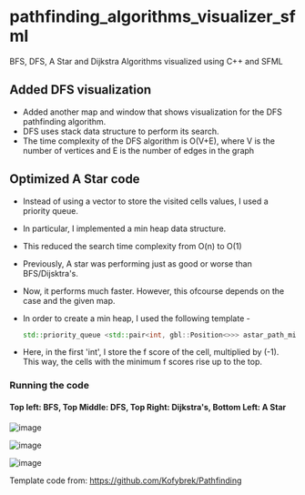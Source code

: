 # pathfinding_algorithms_visualizer_sfml
BFS, DFS, A Star and Dijkstra Algorithms visualized using C++ and SFML

## Added DFS visualization
* Added another map and window that shows visualization for the DFS pathfinding algorithm.
* DFS uses stack data structure to perform its search.
* The time complexity of the DFS algorithm is O(V+E), where V is the number of vertices and E is the number of edges in the graph

## Optimized A Star code
* Instead of using a vector to store the visited cells values, I used a priority queue.
* In particular, I implemented a min heap data structure.
* This reduced the search time complexity from O(n) to O(1)
* Previously, A star was performing just as good or worse than BFS/Dijsktra's.
* Now, it performs much faster. However, this ofcourse depends on the case and the given map.
* In order to create a min heap, I used the following template -

  ```cpp
  std::priority_queue <std::pair<int, gbl::Position<>>> astar_path_minheap;
  ```
  
* Here, in the first 'int', I store the f score of the cell, multiplied by (-1). This way, the cells with the minimum f scores rise up to the top.

### Running the code
#### Top left: BFS, Top Middle: DFS, Top Right: Dijkstra's, Bottom Left: A Star
![image](https://github.com/shrishtinigam/pathfinding_algorithms_visualizer_sfml/assets/72018363/a99d1097-c013-41f2-98c1-e303ac0ad93b)

![image](https://github.com/shrishtinigam/pathfinding_algorithms_visualizer_sfml/assets/72018363/3427ace5-1194-43f9-80b9-855a41ce80a2)

![image](https://github.com/shrishtinigam/pathfinding_algorithms_visualizer_sfml/assets/72018363/b222cdb8-f8db-44bb-afd9-ccb244c224cf)

Template code from: https://github.com/Kofybrek/Pathfinding
